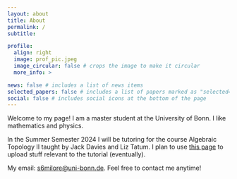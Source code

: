 ```yaml
---
layout: about
title: About
permalink: /
subtitle:

profile:
  align: right
  image: prof_pic.jpeg
  image_circular: false # crops the image to make it circular
  more_info: >

news: false # includes a list of news items
selected_papers: false # includes a list of papers marked as "selected={true}"
social: false # includes social icons at the bottom of the page
---
```


Welcome to my page! I am a master student at the University of Bonn. I like mathematics and physics.

In the Summer Semester 2024 I will be tutoring for the course Algebraic Topology II taught by Jack Davies and Liz Tatum. I plan to use [this page](/AT2_tutorial/) to upload stuff relevant to the tutorial (eventually).

My email: s6milore@uni-bonn.de. Feel free to contact me anytime!

